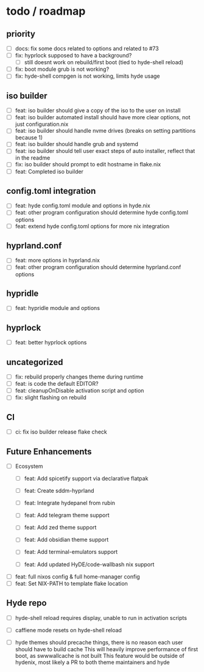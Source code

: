 
# todo / roadmap

## priority

- [ ] docs: fix some docs related to options and related to #73
- [ ] fix: hyprlock supposed to have a background?
  - [ ] still doesnt work on rebuild/first boot (tied to hyde-shell reload)
- [ ] fix: boot module grub is not working?
- [ ] fix: hyde-shell compgen is not working, limits hyde usage

## iso builder

- [ ] feat: iso builder should give a copy of the iso to the user on install
- [ ] feat: iso builder automated install should have more clear options, not just configuration.nix
- [ ] feat: iso builder should handle nvme drives (breaks on setting partitions because 1)
- [ ] feat: iso builder should handle grub and systemd
- [ ] feat: iso builder should tell user exact steps of auto installer, reflect that in the readme
- [ ] fix: iso builder should prompt to edit hostname in flake.nix
- [ ] feat: Completed iso builder

## config.toml integration

- [ ] feat: hyde config.toml module and options in hyde.nix
- [ ] feat: other program configuration should determine hyde config.toml options
- [ ] feat: extend hyde config.toml options for more nix integration

## hyprland.conf

- [ ] feat: more options in hyprland.nix
- [ ] feat: other program configuration should determine hyprland.conf options

## hypridle

- [ ] feat: hypridle module and options

## hyprlock

- [ ] feat: better hyprlock options

## uncategorized

- [ ] fix: rebuild properly changes theme during runtime
- [ ] feat: is code the default EDITOR?
- [ ] feat: cleanupOnDisable activation script and option
- [ ] fix: slight flashing on rebuild

## CI

- [ ] ci: fix iso builder release flake check

## Future Enhancements

- [ ] Ecosystem
  - [ ] feat: Add spicetify support via declarative flatpak
  
  - [ ] feat: Create sddm-hyprland
  - [ ] feat: Integrate hydepanel from rubin
  - [ ] feat: Add telegram theme support
  - [ ] feat: Add zed theme support
  - [ ] feat: Add obsidian theme support
  - [ ] feat: Add terminal-emulators support
  - [ ] feat: Add updated HyDE/code-wallbash nix support
- [ ] feat: full nixos config & full home-manager config
- [ ] feat: Set NIX-PATH to template flake location

## Hyde repo

- [ ] hyde-shell reload requires display, unable to run in activation scripts
- [ ] caffiene mode resets on hyde-shell reload

- [ ] hyde themes should precache things, there is no reason each user should have to build cache
This will heavily improve performance of first boot, as swwwallcache is not built
This feature would be outside of hydenix, most likely a PR to both theme maintainers and hyde
